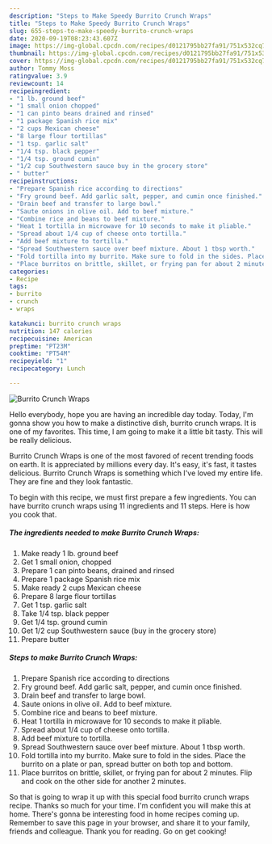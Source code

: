 ```yaml
---
description: "Steps to Make Speedy Burrito Crunch Wraps"
title: "Steps to Make Speedy Burrito Crunch Wraps"
slug: 655-steps-to-make-speedy-burrito-crunch-wraps
date: 2020-09-19T08:23:43.607Z
image: https://img-global.cpcdn.com/recipes/d0121795bb27fa91/751x532cq70/burrito-crunch-wraps-recipe-main-photo.jpg
thumbnail: https://img-global.cpcdn.com/recipes/d0121795bb27fa91/751x532cq70/burrito-crunch-wraps-recipe-main-photo.jpg
cover: https://img-global.cpcdn.com/recipes/d0121795bb27fa91/751x532cq70/burrito-crunch-wraps-recipe-main-photo.jpg
author: Tommy Moss
ratingvalue: 3.9
reviewcount: 14
recipeingredient:
- "1 lb. ground beef"
- "1 small onion chopped"
- "1 can pinto beans drained and rinsed"
- "1 package Spanish rice mix"
- "2 cups Mexican cheese"
- "8 large flour tortillas"
- "1 tsp. garlic salt"
- "1/4 tsp. black pepper"
- "1/4 tsp. ground cumin"
- "1/2 cup Southwestern sauce buy in the grocery store"
- " butter"
recipeinstructions:
- "Prepare Spanish rice according to directions"
- "Fry ground beef. Add garlic salt, pepper, and cumin once finished."
- "Drain beef and transfer to large bowl."
- "Saute onions in olive oil. Add to beef mixture."
- "Combine rice and beans to beef mixture."
- "Heat 1 tortilla in microwave for 10 seconds to make it pliable."
- "Spread about 1/4 cup of cheese onto tortilla."
- "Add beef mixture to tortilla."
- "Spread Southwestern sauce over beef mixture. About 1 tbsp worth."
- "Fold tortilla into my burrito. Make sure to fold in the sides. Place the burrito on a plate or pan, spread butter on both top and bottom."
- "Place burritos on brittle, skillet, or frying pan for about 2 minutes. Flip and cook on the other side for another 2 minutes."
categories:
- Recipe
tags:
- burrito
- crunch
- wraps

katakunci: burrito crunch wraps 
nutrition: 147 calories
recipecuisine: American
preptime: "PT23M"
cooktime: "PT54M"
recipeyield: "1"
recipecategory: Lunch

---
```



![Burrito Crunch Wraps](https://img-global.cpcdn.com/recipes/d0121795bb27fa91/751x532cq70/burrito-crunch-wraps-recipe-main-photo.jpg)

Hello everybody, hope you are having an incredible day today. Today, I'm gonna show you how to make a distinctive dish, burrito crunch wraps. It is one of my favorites. This time, I am going to make it a little bit tasty. This will be really delicious.



Burrito Crunch Wraps is one of the most favored of recent trending foods on earth. It is appreciated by millions every day. It's easy, it's fast, it tastes delicious. Burrito Crunch Wraps is something which I've loved my entire life. They are fine and they look fantastic.


To begin with this recipe, we must first prepare a few ingredients. You can have burrito crunch wraps using 11 ingredients and 11 steps. Here is how you cook that.

<!--inarticleads1-->

##### The ingredients needed to make Burrito Crunch Wraps:

1. Make ready 1 lb. ground beef
1. Get 1 small onion, chopped
1. Prepare 1 can pinto beans, drained and rinsed
1. Prepare 1 package Spanish rice mix
1. Make ready 2 cups Mexican cheese
1. Prepare 8 large flour tortillas
1. Get 1 tsp. garlic salt
1. Take 1/4 tsp. black pepper
1. Get 1/4 tsp. ground cumin
1. Get 1/2 cup Southwestern sauce (buy in the grocery store)
1. Prepare  butter




<!--inarticleads2-->

##### Steps to make Burrito Crunch Wraps:

1. Prepare Spanish rice according to directions
1. Fry ground beef. Add garlic salt, pepper, and cumin once finished.
1. Drain beef and transfer to large bowl.
1. Saute onions in olive oil. Add to beef mixture.
1. Combine rice and beans to beef mixture.
1. Heat 1 tortilla in microwave for 10 seconds to make it pliable.
1. Spread about 1/4 cup of cheese onto tortilla.
1. Add beef mixture to tortilla.
1. Spread Southwestern sauce over beef mixture. About 1 tbsp worth.
1. Fold tortilla into my burrito. Make sure to fold in the sides. Place the burrito on a plate or pan, spread butter on both top and bottom.
1. Place burritos on brittle, skillet, or frying pan for about 2 minutes. Flip and cook on the other side for another 2 minutes.




So that is going to wrap it up with this special food burrito crunch wraps recipe. Thanks so much for your time. I'm confident you will make this at home. There's gonna be interesting food in home recipes coming up. Remember to save this page in your browser, and share it to your family, friends and colleague. Thank you for reading. Go on get cooking!
